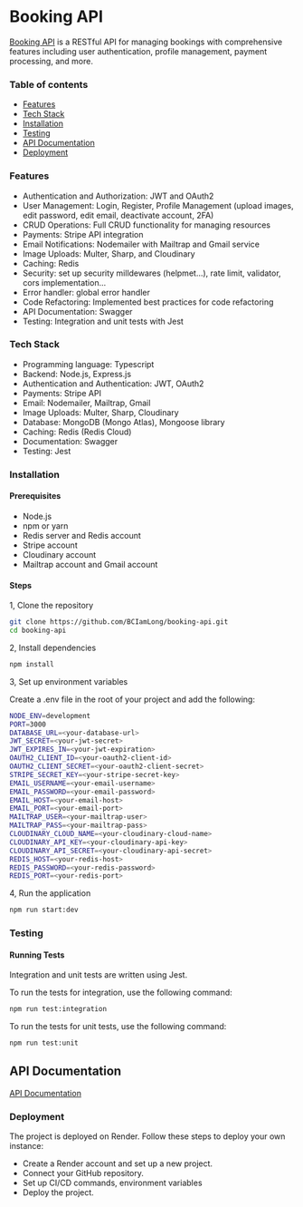 # Booking API

[Booking API](https://booking-api-ebe1.onrender.com/docs) is a RESTful API for managing bookings with comprehensive features including user authentication, profile management, payment processing, and more.

### Table of contents
- [Features](#feature)
- [Tech Stack](#tech-stack)
- [Installation](#installation)
- [Testing](#testing)
- [API Documentation](#api-documentation)
- [Deployment](#deployment)

### Features
- Authentication and Authorization: JWT and OAuth2
- User Management: Login, Register, Profile Management (upload images, edit password, edit email, deactivate account, 2FA)
- CRUD Operations: Full CRUD functionality for managing resources
- Payments: Stripe API integration
- Email Notifications: Nodemailer with Mailtrap and Gmail service
- Image Uploads: Multer, Sharp, and Cloudinary
- Caching: Redis
- Security: set up security milldewares (helpmet...), rate limit, validator, cors implementation...
- Error handler: global error handler
- Code Refactoring: Implemented best practices for code refactoring
- API Documentation: Swagger
- Testing: Integration and unit tests with Jest

### Tech Stack
- Programming language: Typescript
- Backend: Node.js, Express.js
- Authentication and Authentication: JWT, OAuth2
- Payments: Stripe API
- Email: Nodemailer, Mailtrap, Gmail
- Image Uploads: Multer, Sharp, Cloudinary
- Database: MongoDB (Mongo Atlas), Mongoose library
- Caching: Redis (Redis Cloud)
- Documentation: Swagger
- Testing: Jest

### Installation

#### Prerequisites
- Node.js
- npm or yarn
- Redis server and Redis account
- Stripe account
- Cloudinary account
- Mailtrap account and Gmail account
#### Steps
1, Clone the repository
```bash
git clone https://github.com/BCIamLong/booking-api.git
cd booking-api
```
2, Install dependencies
```bash
npm install
```
3, Set up environment variables

Create a .env file in the root of your project and add the following:
```bash
NODE_ENV=development
PORT=3000
DATABASE_URL=<your-database-url>
JWT_SECRET=<your-jwt-secret>
JWT_EXPIRES_IN=<your-jwt-expiration>
OAUTH2_CLIENT_ID=<your-oauth2-client-id>
OAUTH2_CLIENT_SECRET=<your-oauth2-client-secret>
STRIPE_SECRET_KEY=<your-stripe-secret-key>
EMAIL_USERNAME=<your-email-username>
EMAIL_PASSWORD=<your-email-password>
EMAIL_HOST=<your-email-host>
EMAIL_PORT=<your-email-port>
MAILTRAP_USER=<your-mailtrap-user>
MAILTRAP_PASS=<your-mailtrap-pass>
CLOUDINARY_CLOUD_NAME=<your-cloudinary-cloud-name>
CLOUDINARY_API_KEY=<your-cloudinary-api-key>
CLOUDINARY_API_SECRET=<your-cloudinary-api-secret>
REDIS_HOST=<your-redis-host>
REDIS_PASSWORD=<your-redis-password>
REDIS_PORT=<your-redis-port>
```
4, Run the application
```bash
npm run start:dev
```

### Testing
#### Running Tests 
Integration and unit tests are written using Jest.

To run the tests for integration, use the following command:
```bash
npm run test:integration
```
To run the tests for unit tests, use the following command:
```bash
npm run test:unit
```

## API Documentation

[API Documentation](https://booking-api-ebe1.onrender.com/docs)



### Deployment
The project is deployed on Render. Follow these steps to deploy your own instance:

- Create a Render account and set up a new project.
- Connect your GitHub repository.
- Set up CI/CD commands, environment variables
- Deploy the project.
